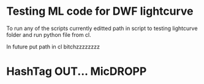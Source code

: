 # Testing ML code for DWF lightcurve 

To run any of the scripts currently editted path in script to testing lightcurve folder and run python file from cl.

In future put path in cl bitchzzzzzzzz 

# HashTag OUT... MicDROPP
